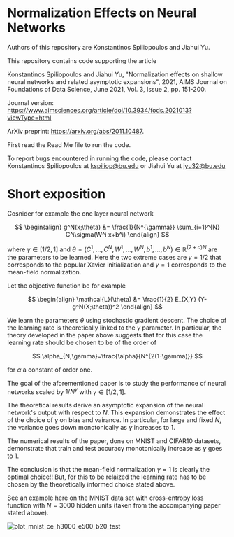 # Normalization Effects on Neural Networks

Authors of this repository are Konstantinos Spiliopoulos and Jiahui Yu.

This repository contains code supporting the article

Konstantinos Spiliopoulos and Jiahui Yu, "Normalization effects on shallow neural networks and related asymptotic expansions", 2021, AIMS Journal on Foundations of Data Science, June 2021, Vol. 3, Issue 2, pp. 151-200.

Journal version: https://www.aimsciences.org/article/doi/10.3934/fods.2021013?viewType=html

ArXiv preprint: https://arxiv.org/abs/2011.10487.

First read the Read Me file to run the code.

To report bugs encountered in running the code, please contact Konstantinos Spiliopoulos at kspiliop@bu.edu or Jiahui Yu at jyu32@bu.edu

# Short exposition

Cosnider for example the one layer neural network

$$
\begin{align}
g^N(x;\theta) &= \frac{1}{N^{\gamma}} \sum_{i=1}^{N} C^i\sigma(W^i x+b^i)
\end{align}
$$

where $\gamma\in[1/2,1]$ and $\theta = (C^1,\ldots, C^N, W^1, \ldots, W^N, b^1,\dots, b^N) \in \mathbb{R}^{(2+d)N}$ are the parameters to be learned. Here the two extreme cases are $\gamma=1/2$ that
corresponds to the popular Xavier initialization and $\gamma=1$ corresponds to the mean-field normalization. 

Let the objective function be for example

$$
\begin{align}
\mathcal{L}(\theta) &= \frac{1}{2} E_{X,Y} (Y-g^N(X;\theta))^2
\end{align}
$$

We learn the parameters $\theta$ using stochastic gradient descent. The choice of the learning rate is theoretically linked to the $\gamma$ parameter. In particular, the theory developed in the paper above suggests that for this case the learning rate should be chosen to be of the order of

$$
\alpha_{N,\gamma}=\frac{\alpha}{N^{2(1-\gamma)}} 
$$

for $\alpha$ a constant of order one.

The goal of the aforementioned paper is to study  the performance of neural networks scaled by $1/N^{\gamma}$ with $\gamma\in [1/2, 1]$. 

The theoretical results derive an asymptotic expansion of the neural network's output with respect to $N$. This expansion demonstrates the effect of the choice of  $\gamma$ on bias and vairance. In particular, for large and fixed $N$, the variance goes down monotonically as $\gamma$ increases to $1$.

The numerical results of the paper, done on MNIST and CIFAR10 datasets, demonstrate that train and test accuracy monotonically increase as $\gamma$ goes to 1. 

The conclusion is that the mean-field normalization $\gamma=1$ is clearly the optimal choice!! But, for this to be relaized the learning rate has to be chosen by the theoretically informed choice stated above.

See an example here on the MNIST data set with cross-entropy loss function with $N=3000$ hidden units (taken from the accompanying paper stated above). 

![plot_mnist_ce_h3000_e500_b20_test](https://user-images.githubusercontent.com/106413949/172763587-1c41126e-368a-4f5f-8ab1-5c1b917dcc23.png)
